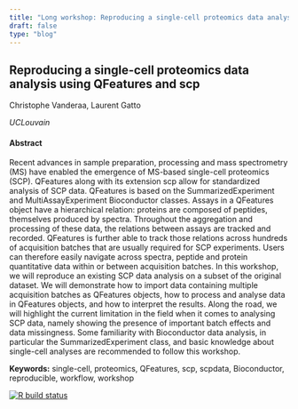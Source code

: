 ```yaml
---
title: "Long workshop: Reproducing a single-cell proteomics data analysis using QFeatures and scp"
draft: false
type: "blog"
---
```


## Reproducing a single-cell proteomics data analysis using QFeatures and scp

Christophe Vanderaa, Laurent Gatto

_UCLouvain_

#### Abstract

Recent advances in sample preparation, processing and mass spectrometry (MS) have enabled the emergence of MS-based single-cell proteomics (SCP). QFeatures along with its extension scp allow for standardized analysis of SCP data. QFeatures is based on the SummarizedExperiment and MultiAssayExperiment Bioconductor classes. Assays in a QFeatures object have a hierarchical relation: proteins are composed of peptides, themselves produced by spectra. Throughout the aggregation and processing of these data, the relations between assays are tracked and recorded. QFeatures is further able to track those relations across hundreds of acquisition batches that are usually required for SCP experiments. Users can therefore easily navigate across spectra, peptide and protein quantitative data within or between acquisition batches. In this workshop, we will reproduce an existing SCP data analysis on a subset of the original dataset. We will demonstrate how to import data containing multiple acquisition batches as QFeatures objects, how to process and analyse data in QFeatures objects, and how to interpret the results. Along the road, we will highlight the current limitation in the field when it comes to analysing SCP data, namely showing the presence of important batch effects and data missingness. Some familiarity with Bioconductor data analysis, in particular the SummarizedExperiment class, and basic knowledge about single-cell analyses are recommended to follow this workshop.

**Keywords:** single-cell, proteomics, QFeatures, scp, scpdata, Bioconductor, reproducible, workflow, workshop

[![R build status](https://github.com/lgatto/QFeaturesScpWorkshop2021/workflows/.github/workflows/basic_checks.yaml/badge.svg)](https://github.com/lgatto/QFeaturesScpWorkshop2021/actions)